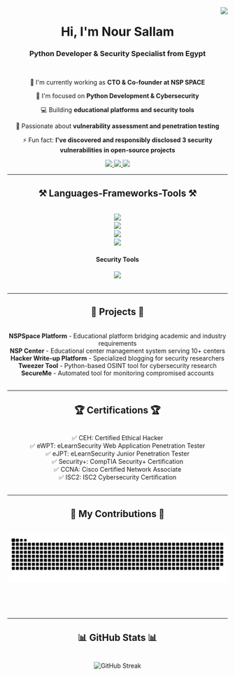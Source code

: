 <img align="right" src="https://visitor-badge.laobi.icu/badge?page_id=noursallam.noursallam" />
<h1 align="center">
    Hi, I'm Nour Sallam
</h1>
<h3 align="center">Python Developer & Security Specialist from Egypt</h3>
<br/>
<div align="center">
 
 🔭 I'm currently working as **CTO & Co-founder at NSP SPACE**
 
 🌱 I'm focused on **Python Development & Cybersecurity**
 
 💻 Building **educational platforms and security tools**
 
 🔐 Passionate about **vulnerability assessment and penetration testing**

 ⚡ Fun fact: **I've discovered and responsibly disclosed 3 security vulnerabilities in open-source projects**
 
</div>
 
<div align="center"> 
  <a href="mailto:noursallam396@gmail.com">
    <img src="https://img.shields.io/badge/Gmail-333333?style=for-the-badge&logo=gmail&logoColor=red" />
  </a>
  <a href="https://linkedin.com/in/noursallam" target="_blank">
    <img src="https://img.shields.io/badge/LinkedIn-0077B5?style=for-the-badge&logo=linkedin&logoColor=white" target="_blank" />
  </a>
  <a href="https://github.com/noursallam" target="_blank">
    <img src="https://img.shields.io/badge/GitHub-100000?style=for-the-badge&logo=github&logoColor=white" target="_blank" />
  </a>
</div>

<hr/>
 
<h2 align="center">⚒️ Languages-Frameworks-Tools ⚒️</h2>
<br/>
<div align="center">
    <img src="https://skillicons.dev/icons?i=python,flask,django,fastapi" /><br>
    <img src="https://skillicons.dev/icons?i=php,laravel,html,css,bootstrap,tailwind,javascript" /><br>
    <img src="https://skillicons.dev/icons?i=mysql,sqlite,git,docker,linux,aws,nginx" /><br>
    <img src="https://skillicons.dev/icons?i=bash,vscode,github" /><br>
    <h4>Security Tools</h4>
    <img src="https://skillicons.dev/icons?i=kali,metasploit,bash,burpsuite" /><br>
</div>

<br/>
<hr/>

<h2 align="center">🚀 Projects 🚀</h2>
<br/>
<div align="center">
    <b>NSPSpace Platform</b> - Educational platform bridging academic and industry requirements<br>
    <b>NSP Center</b> - Educational center management system serving 10+ centers<br>
    <b>Hacker Write-up Platform</b> - Specialized blogging for security researchers<br>
    <b>Tweezer Tool</b> - Python-based OSINT tool for cybersecurity research<br>
    <b>SecureMe</b> - Automated tool for monitoring compromised accounts<br>
</div>

<br/>
<hr/>

<h2 align="center">🏆 Certifications 🏆</h2>
<br/>
<div align="center">
    ✅ CEH: Certified Ethical Hacker<br>
    ✅ eWPT: eLearnSecurity Web Application Penetration Tester<br>
    ✅ eJPT: eLearnSecurity Junior Penetration Tester<br>
    ✅ Security+: CompTIA Security+ Certification<br>
    ✅ CCNA: Cisco Certified Network Associate<br>
    ✅ ISC2: ISC2 Cybersecurity Certification<br>
</div>

<br/>
<hr/>

<div align="center">
  <h2>🐍 My Contributions 🐍</h2>
  <br>
  <img alt="snake eating my contributions" src="https://raw.githubusercontent.com/salesp07/salesp07/output/github-contribution-grid-snake.svg" />
  
  <br/><br/><br/>
</div>
<hr/>

<h2 align="center">📊 GitHub Stats 📊</h2>
<br>
<div align="center">
  <img src="https://github-readme-streak-stats.herokuapp.com/?user=noursallam&theme=tokyonight" alt="GitHub Streak" />
</div>
